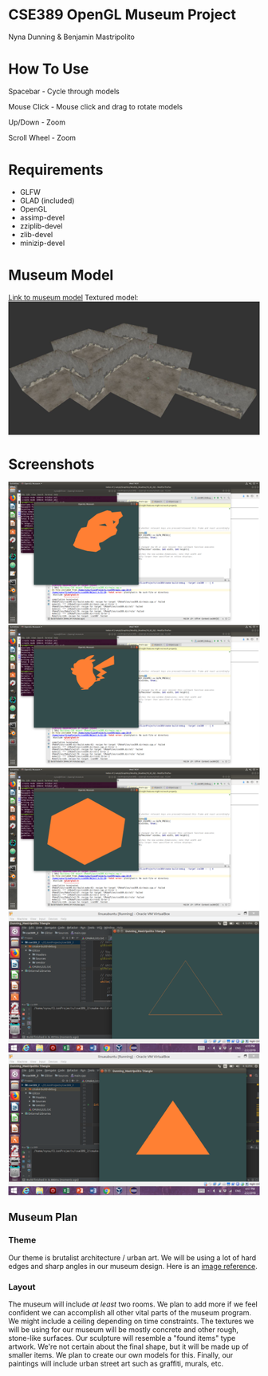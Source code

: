 # CSE389 OpenGL Museum Project
Nyna Dunning & Benjamin Mastripolito

# How To Use
Spacebar - Cycle through models

Mouse Click - Mouse click and drag to rotate models

Up/Down - Zoom

Scroll Wheel - Zoom

# Requirements

- GLFW
- GLAD (included)
- OpenGL
- assimp-devel
- zziplib-devel
- zlib-devel
- minizip-devel

# Museum Model
[Link to museum model](https://github.com/Lemoncreme/opengl-museum/blob/master/museum_final.blend)
Textured model:
![](./museum_textured_blender.JPG)

# Screenshots
![](./ss_obj3.png)
![](./ss_obj2.png)
![](./ss_obj1.png)
![](./ss_tri2.png)
![](./ss_tri1.png)

## Museum Plan

### Theme
Our theme is brutalist architecture / urban art. We will be using a lot of hard edges and sharp angles in our museum design. Here is an [image reference](https://cdn-images-1.medium.com/max/2000/1*S6RfbHdsLvjOzgl0dWhzgA.jpeg).

### Layout
The museum will include *at least* two rooms. We plan to add more if we feel confident we can accomplish all other vital parts of the museum program.
We might include a ceiling depending on time constraints.
The textures we will be using for our museum will be mostly concrete and other rough, stone-like surfaces.
Our sculpture will resemble a "found items" type artwork. We're not certain about the final shape, but it will be made up of smaller items. We plan to create our own models for this. 
Finally, our paintings will include urban street art such as graffiti, murals, etc. 
